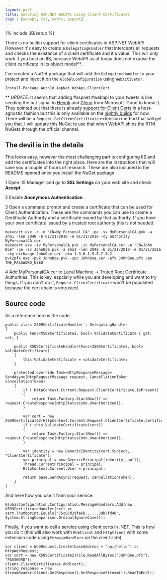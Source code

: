 ```yaml
---
layout: post
title: Securing ASP.NET WebAPI using Client Certificates
tags : [webapi, ssl, certs, aspnet]
---
```

{% include JB/setup %}

There is no builtin support for client certificates in ASP.NET WebAPI. However it's easy to create a `DelegatingHandler` that intercepts all requests and checks the existance of a client certificate and it's value. This will only work if you host on IIS, because WebAPI as of today does not expose the client certificate in its object model**.

I've created a NuGet package that will add the `DelegatingHandler` to your project and inject it on the `GlobalConfiguration` using `WebActivator`.

	Install-Package Auth10.AspNet.WebApi.ClientCert

** *UPDATE*: It seems that adding #aspnet #webapi to your tweets is like sending the bat signal to [Henrik](https://twitter.com/frystyk) and [Glenn](https://twitter.com/gblock) from Microsoft. Good to know :). They pointed out that there is already [support for Client Certs](http://aspnetwebstack.codeplex.com/SourceControl/changeset/view/98d041ae352f#src%2fSystem.Net.Http.Formatting%2fHttpRequestMessageExtensions.cs) in a host-agnostic fashion but this is only available on the [nightly builds](http://blogs.msdn.com/b/henrikn/archive/2012/06/01/using-nightly-asp-net-web-stack-nuget-packages-with-vs-2012-rc.aspx) for now. There will be a `Request.GetClientCertificate` extension method that will get you that. I will update this NuGet to use that when WebAPI ships the RTM NuGets through the official channel.

## The devil is in the details

This looks easy, however the most challenging part is configuring IIS and add the certificates into the right place. Here are the instructions that will save you a couple of hours of research. These are also included in the README opened once you install the NuGet package.

1 Open IIS Manager and go to **SSL Settings** on your web site and check **Accept**. 

2 Enable **Anonymous Authentication**.

3 Open a command prompt and create a certificate that can be used for Client Authentication. These are the commands you can use to create a Certificate Authority and a certificate issued by that authority. If you have your own certificate issued by a trusted root authority this is not needed.

	makecert.exe -r -n "CN=My Personal CA" -pe -sv MyPersonalCA.pvk -a sha1 -len 2048 -b 01/21/2010 -e 01/21/2016 -cy authority MyPersonalCA.cer
	makecert.exe -iv MyPersonalCA.pvk -ic MyPersonalCA.cer -n "CN=John Doe" -pe -sv JohnDoe.pvk -a sha1 -len 2048 -b 01/21/2010 -e 01/21/2016 -sky exchange JohnDoe.cer -eku 1.3.6.1.5.5.7.3.2
	pvk2pfx.exe -pvk JohnDoe.pvk -spc JohnDoe.cer -pfx JohnDoe.pfx -po THE_PASSWORD_USED

4 Add MyPersonalCA.cer to Local Machine -> Truted Root Certificate Authorities. This is key, espcially while you are developing and want to try things. If you don't do it, `Request.ClientCertificate` won't be populated because the cert chain is untrusted.

## Source code

As a reference here is the code.

	public class X509CertificateHandler : DelegatingHandler
    {
        public Func<X509Certificate2, bool> ValidateCertificate { get; set; }

        public X509CertificateHandler(Func<X509Certificate2, bool> validateCertificate)
        {
            this.ValidateCertificate = validateCertificate;
        }

        protected override Task<HttpResponseMessage> SendAsync(HttpRequestMessage request, CancellationToken cancellationToken)
        {
            if (!HttpContext.Current.Request.ClientCertificate.IsPresent)
            {
                return Task.Factory.StartNew(() => request.CreateResponse(HttpStatusCode.Unauthorized));
            }

            var cert = new X509Certificate2(HttpContext.Current.Request.ClientCertificate.Certificate);
            if (!this.ValidateCertificate(cert))
            {
                return Task.Factory.StartNew(() => request.CreateResponse(HttpStatusCode.Unauthorized));
            }

            var identity = new GenericIdentity(cert.Subject, "ClientCertificate");
            var principal = new GenericPrincipal(identity, null);
            Thread.CurrentPrincipal = principal;
            HttpContext.Current.User = principal;

            return base.SendAsync(request, cancellationToken);
        }
    }

And here how you use it from your service.

    GlobalConfiguration.Configuration.MessageHandlers.Add(new X509CertificateHandler(cert => cert.Thumbprint.Equals("75c67d39fa6b......38b7fd40", System.StringComparison.OrdinalIgnoreCase)));

Finally, if you want to call a service using client certs in .NET. This is how you do it (this will also work with `WebClient` and `HttpClient` with some extension code using `MessageHandlers` on the client side).

    var client = WebRequest.Create(baseAddress + "api/hello") as HttpWebRequest;
    var cert = new X509Certificate2(File.ReadAllBytes("JohnDoe.pfx"), "PASSWORD");
    client.ClientCertificates.Add(cert);
    string response = new StreamReader(client.GetResponse().GetResponseStream()).ReadToEnd();
